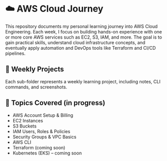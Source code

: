 # ☁️ AWS Cloud Journey

This repository documents my personal learning journey into AWS Cloud Engineering. Each week, I focus on building hands-on experience with one or more core AWS services such as EC2, S3, IAM, and more. The goal is to gain practical skills, understand cloud infrastructure concepts, and eventually apply automation and DevOps tools like Terraform and CI/CD pipelines.

## 🔗 Weekly Projects

Each sub-folder represents a weekly learning project, including notes, CLI commands, and screenshots.

## 🚀 Topics Covered (in progress)

- AWS Account Setup & Billing
- EC2 Instances
- S3 Buckets
- IAM Users, Roles & Policies
- Security Groups & VPC Basics
- AWS CLI
- Terraform (coming soon)
- Kubernetes (EKS) – coming soon
